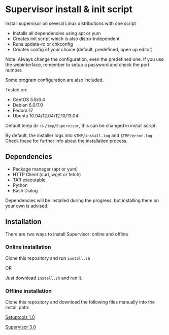 Supervisor install & init script
================================

Install supervisor on several Linux distributions with one script

* Installs all dependencies using apt or yum
* Creates init script which is also distro-independent
* Runs update-rc or chkconfig
* Creates config of your choice (default, predefined, open up editor)

Note: Always change the configuration, even the predefined one. If you use the webinterface, remember to setup a password and check the port number.

Some program configuration are also included.

Tested on:
* CentOS 5.8/6.4
* Debian 6.0/7.0
* Fedora 17
* Ubuntu 10.04/12.04/12.10/13.04

Default temp dir is ````/tmp/Supervisor````, this can be changed in install script.

By default, the installer logs into ````$TMP/install.log```` and ````$TMP/error.log````. Check these for further info about the installation process.

## Dependencies
* Package manager (apt or yum)
* HTTP Client (curl, wget or fetch)
* TAR executable
* Python
* Bash Dialog

Dependencies will be installed during the progress, but installing them on your own is advised.

## Installation

There are two ways to install Supervisor: online and offline

### Online installation

Clone this repository and run ````install.sh````

OR

Just download ````install.sh```` and run it.

### Offline installation

Clone this repository and download the following files manually into the install path:

[Setuptools 1.0](https://pypi.python.org/packages/source/s/setuptools/setuptools-1.0.tar.gz)

[Supervisor 3.0](https://pypi.python.org/packages/source/s/supervisor/supervisor-3.0.tar.gz)